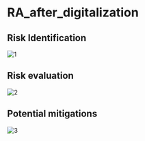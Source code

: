 # RA_after_digitalization
<h2> Risk Identification </h2>

![1](https://github.com/falsoqatri/RA_after_digitalization/assets/134807849/ae41d93d-deb7-4e73-a55c-ff81ce5a6481)
<h2> Risk evaluation </h2>

![2](https://github.com/falsoqatri/qualitative_risk_assessment_LAB/assets/134807849/79bd3935-d381-49ce-824d-4a66a767408d)
<h2> Potential mitigations </h2>

![3](https://github.com/falsoqatri/qualitative_risk_assessment_LAB/assets/134807849/d761a619-4415-4df2-b716-54a8ad99923c)

